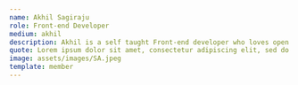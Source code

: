 ```yaml
---
name: Akhil Sagiraju
role: Front-end Developer
medium: akhil
description: Akhil is a self taught Front-end developer who loves open source software. He is also a proponent of minimalism and a frequent headbanger.
quote: Lorem ipsum dolor sit amet, consectetur adipiscing elit, sed do eiusmod tempor incididunt ut labore et dolore magna aliqua.
image: assets/images/SA.jpeg
template: member
---
```


